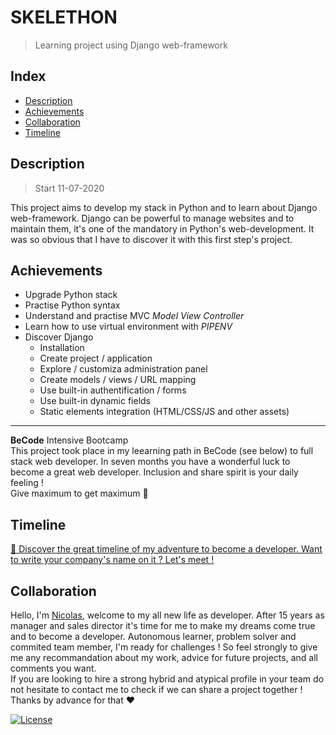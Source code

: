 # SKELETHON 
> Learning project using Django web-framework

## Index
- [Description](#description) 
- [Achievements](#achievements)
- [Collaboration](#collaboration)
- [Timeline](#timeline)


## Description 
> Start 11-07-2020

This project aims to develop my stack in Python and to learn about Django web-framework.
Django can be powerful to manage websites and to maintain them, it's one of the mandatory in Python's web-development.
It was so obvious that I have to discover it with this first step's project.  

## Achievements 
* Upgrade Python stack 
* Practise Python syntax
* Understand and practise MVC *Model View Controller*
* Learn how to use virtual environment with *PIPENV*
* Discover Django 
  * Installation
  * Create project / application
  * Explore / customiza administration panel
  * Create models / views / URL mapping 
  * Use built-in authentification / forms
  * Use built-in dynamic fields  
  * Static elements integration (HTML/CSS/JS and other assets)

---

**BeCode** Intensive Bootcamp    
This project took place in my leearning path in BeCode (see below) to full stack web developer.
In seven months you have a wonderful luck to become a great web developer. Inclusion and share spirit is your daily feeling !  
Give maximum to get maximum :rocket:

## Timeline 
[:calendar: Discover the great timeline of my adventure to become a developer. Want to write your company's name on it ? Let's meet !](https://timelines.gitkraken.com/timeline/2e12cc334eb0406b84bf7a6339e666c4?range=2020-05-26_2020-06-27)  

## Collaboration
Hello, I'm [Nicolas](https://www.linkedin.com/in/nicolas-denoel/), welcome to my all new life as developer.
After 15 years as manager and sales director it's time for me to make my dreams come true and to become a developer.
Autonomous learner, problem solver and commited team member, I'm ready for challenges !
So feel strongly to give me any recommandation about my work, advice for future projects, and all comments you want.  
If you are looking to hire a strong hybrid and atypical profile in your team do not hesitate to contact me to check if we can share a project together !  
Thanks by advance for that :heart:  


[![License](http://img.shields.io/:license-mit-blue.svg?style=flat-square)](http://badges.mit-license.org)
